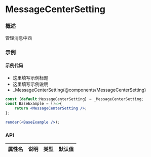 
# MessageCenterSetting


### 概述

管理消息中西


### 示例

#### 示例代码

- 这里填写示例标题
- 这里填写示例说明
- _MessageCenterSetting(@components/MessageCenterSetting)

```jsx
const {default:MessageCenterSetting} = _MessageCenterSetting;
const BaseExample = ()=>{
    return <MessageCenterSetting />;
};

render(<BaseExample />);

```


### API

|属性名|说明|类型|默认值|
|  ---  | ---  | --- | --- |

